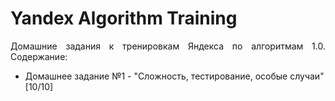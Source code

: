 # Yandex Algorithm Training

<p align="justify">Домашние задания к тренировкам Яндекса по алгоритмам 1.0. Содержание:</p>
<ul>
  <li>Домашнее задание №1 - "Сложность, тестирование, особые случаи" [10/10]</li>
</ul>
